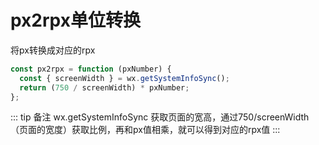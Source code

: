# px2rpx单位转换

将px转换成对应的rpx

```js
const px2rpx = function (pxNumber) {
  const { screenWidth } = wx.getSystemInfoSync();
  return (750 / screenWidth) * pxNumber;
};
```

::: tip 备注
wx.getSystemInfoSync 获取页面的宽高，通过750/screenWidth（页面的宽度）获取比例，再和px值相乘，就可以得到对应的rpx值
:::
